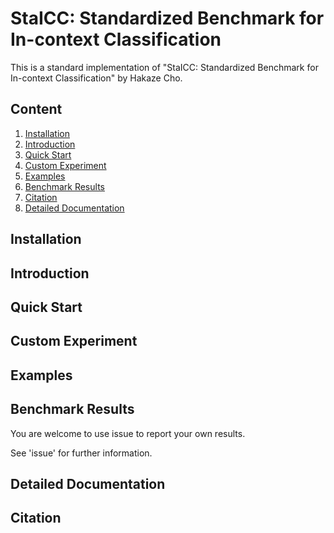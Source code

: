 # StaICC: Standardized Benchmark for In-context Classification

This is a standard implementation of "StaICC: Standardized Benchmark for In-context Classification" by Hakaze Cho.

## Content

1. [Installation](#installation)
2. [Introduction](#introduction)
3. [Quick Start](#quick-start)
4. [Custom Experiment](#custom-experiment)
5. [Examples](#examples)
6. [Benchmark Results](#benchmark-results)
7. [Citation](#citation)
8. [Detailed Documentation](#detailed-documentation)

## Installation

## Introduction

## Quick Start

## Custom Experiment

## Examples

## Benchmark Results

You are welcome to use issue to report your own results.

See 'issue' for further information.

## Detailed Documentation

## Citation

